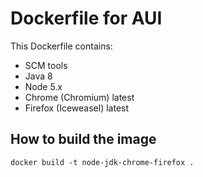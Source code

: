 # Dockerfile for AUI

This Dockerfile contains:

* SCM tools
* Java 8
* Node 5.x
* Chrome (Chromium) latest
* Firefox (Iceweasel) latest

## How to build the image
```
docker build -t node-jdk-chrome-firefox .
```
